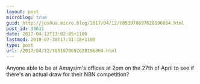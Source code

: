 ```yaml
---
layout: post
microblog: true
guid: http://joshua.micro.blog/2017/04/12/t851978697628196864.html
post_id: 33611
date: 2017-04-12T13:02:05+1100
lastmod: 2019-07-30T17:41:18+1100
type: post
url: /2017/04/12/t851978697628196864.html
---
```

Anyone able to be at Amaysim's offices at 2pm on the 27th of April to see if there's an actual draw for their NBN competition?
